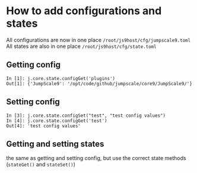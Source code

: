 # How to add configurations and states
All configurations are now in one place `/root/js9host/cfg/jumpscale9.toml`
All states are also in one place `/root/js9host/cfg/state.toml`

## Getting config
```
In [1]: j.core.state.configGet('plugins')
Out[1]: {'JumpScale9': '/opt/code/github/jumpscale/core9/JumpScale9/'}
```

## Setting config
```
In [3]: j.core.state.configSet("test", "test config values")
In [4]: j.core.state.configGet('test')
Out[4]: 'test config values'
```


## Getting and setting states
the same as getting and setting config, but use the correct state methods (`stateGet()` and `stateSet()`)